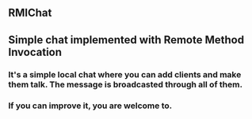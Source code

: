 ## RMIChat
## Simple chat implemented with Remote Method Invocation

### It's a simple local chat where you can add clients and make them talk. The message is broadcasted through all of them.
### If you can improve it, you are welcome to.
